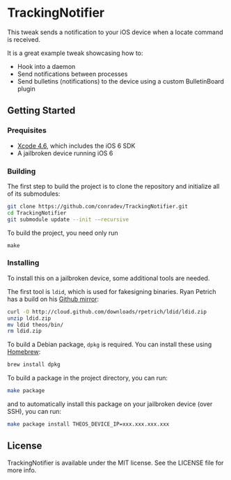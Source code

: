 # TrackingNotifier

This tweak sends a notification to your iOS device when a locate command is received.

It is a great example tweak showcasing how to:

- Hook into a daemon
- Send notifications between processes
- Send bulletins (notifications) to the device using a custom BulletinBoard plugin

## Getting Started

### Prequisites

- [Xcode 4.6](https://itunes.apple.com/app/xcode/id497799835), which includes the iOS 6 SDK
- A jailbroken device running iOS 6

### Building

The first step to build the project is to clone the repository and initialize all of its submodules:

``` sh
git clone https://github.com/conradev/TrackingNotifier.git
cd TrackingNotifier
git submodule update --init -—recursive
```

To build the project, you need only run

```
make
```

### Installing

To install this on a jailbroken device, some additional tools are needed.

The first tool is `ldid`, which is used for fakesigning binaries. Ryan Petrich has a build on his [Github mirror](https://github.com/rpetrich/ldid):

``` sh
curl -O http://cloud.github.com/downloads/rpetrich/ldid/ldid.zip
unzip ldid.zip
mv ldid theos/bin/
rm ldid.zip
```

To build a Debian package, `dpkg` is required. You can install these using [Homebrew](http://mxcl.github.com/homebrew/):

``` sh
brew install dpkg
```

To build a package in the project directory, you can run:

``` sh
make package
```

and to automatically install this package on your jailbroken device (over SSH), you can run:

``` sh
make package install THEOS_DEVICE_IP=xxx.xxx.xxx.xxx
```

## License

TrackingNotifier is available under the MIT license. See the LICENSE file for more info.
